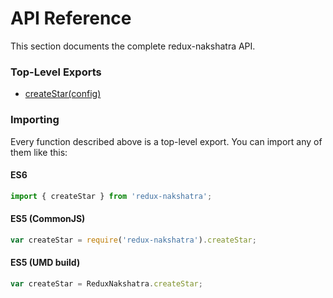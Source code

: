 # API Reference

This section documents the complete redux-nakshatra API.

### Top-Level Exports

* [createStar(config)](./createStar.md)

### Importing

Every function described above is a top-level export. You can import any of them like this:

#### ES6

```js
import { createStar } from 'redux-nakshatra';
```

#### ES5 (CommonJS)

```js
var createStar = require('redux-nakshatra').createStar;
```

#### ES5 (UMD build)

```js
var createStar = ReduxNakshatra.createStar;
```
